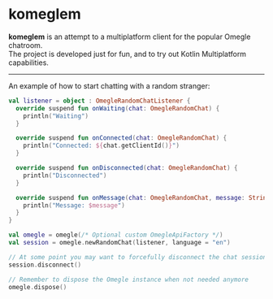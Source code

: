 # komeglem

**komeglem** is an attempt to a multiplatform client for the popular Omegle chatroom.  
The project is developed just for fun, and to try out Kotlin Multiplatform capabilities.

-----

An example of how to start chatting with a random stranger:

```kotlin
val listener = object : OmegleRandomChatListener {
  override suspend fun onWaiting(chat: OmegleRandomChat) {
    println("Waiting")
  }

  override suspend fun onConnected(chat: OmegleRandomChat) {
    println("Connected: ${chat.getClientId()}")
  }

  override suspend fun onDisconnected(chat: OmegleRandomChat) {
    println("Disconnected")
  }

  override suspend fun onMessage(chat: OmegleRandomChat, message: String) {
    println("Message: $message")
  }
}

val omegle = omegle(/* Optional custom OmegleApiFactory */)
val session = omegle.newRandomChat(listener, language = "en")

// At some point you may want to forcefully disconnect the chat session
session.disconnect()

// Remember to dispose the Omegle instance when not needed anymore
omegle.dispose()
```
